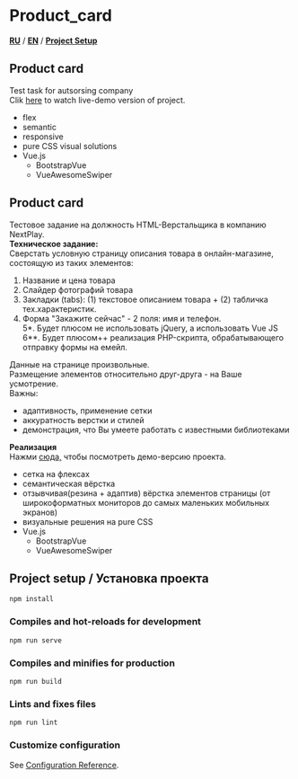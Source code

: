 # Product_card   
**[RU](#ru)** / **[EN](#en)** / **[Project Setup](#setup)**

## <a name="en">Product card </a>   
Test task for autsorsing company   
Clik <a href='https://iogsotot.github.io/product_card/#'>here</a> to watch live-demo version of project.     
* flex
* semantic
* responsive
* pure CSS visual solutions
* Vue.js
   * BootstrapVue
   * VueAwesomeSwiper


## <a name="ru">Product card</a>   
Тестовое задание на должность HTML-Верстальщика в компанию NextPlay.   
**Техническое задание:**   
Сверстать условную страницу описания товара в онлайн-магазине, состоящую из таких элементов:
1. Название и цена товара   
2. Слайдер фотографий товара   
3. Закладки (tabs): (1) текстовое описанием товара + (2) табличка тех.характеристик.   
4. Форма "Закажите сейчас" - 2 поля: имя и телефон.   
5*. Будет плюсом не использовать jQuery, а использовать Vue JS   
6**. Будет плюсом++ реализация PHP-скрипта, обрабатывающего отправку формы на емейл.   

Данные на странице произвольные.   
Размещение элементов относительно друг-друга - на Ваше усмотрение.   
Важны:   
+ адаптивность, применение сетки   
+ аккуратность верстки и стилей   
+ демонстрация, что Вы умеете работать с известными библиотеками   

**Реализация**   
Нажми <a href='https://iogsotot.github.io/product_card/#'>сюда,</a> чтобы посмотреть демо-версию проекта.   
* сетка на флексах
* семантическая вёрстка
* отзывчивая(резина + адаптив) вёрстка элементов страницы (от широкоформатных мониторов до самых маленьких мобильных экранов)
* визуальные решения на pure CSS
* Vue.js
   * BootstrapVue
   * VueAwesomeSwiper

## <a name="setup">Project setup / Установка проекта </a>
```
npm install
```

### Compiles and hot-reloads for development
```
npm run serve
```

### Compiles and minifies for production
```
npm run build
```

### Lints and fixes files
```
npm run lint
```

### Customize configuration
See [Configuration Reference](https://cli.vuejs.org/config/).

